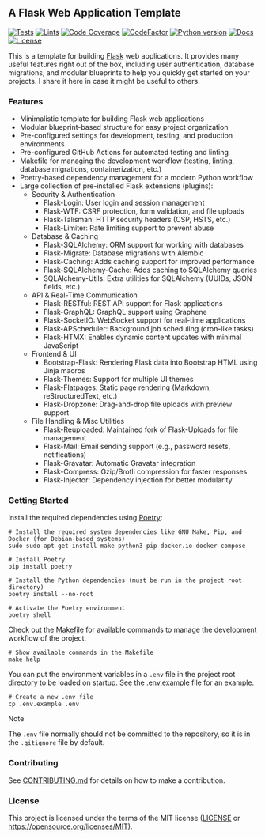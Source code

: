 ## A Flask Web Application Template

[![Tests](https://img.shields.io/github/actions/workflow/status/habedi/template-web-app-flask/tests.yml?label=tests&style=flat&labelColor=282c34&logo=github)](https://github.com/habedi/template-web-app-flask/actions/workflows/tests.yml)
[![Lints](https://img.shields.io/github/actions/workflow/status/habedi/template-web-app-flask/lints.yml?label=lints&style=flat&labelColor=282c34&logo=github)](https://github.com/habedi/template-web-app-flask/actions/workflows/lints.yml)
[![Code Coverage](https://img.shields.io/codecov/c/github/habedi/template-web-app-flask?style=flat&labelColor=282c34&color=ffca28&logo=codecov)](https://codecov.io/gh/habedi/template-web-app-flask)
[![CodeFactor](https://img.shields.io/codefactor/grade/github/habedi/template-web-app-flask?style=flat&labelColor=282c34&color=4caf50&logo=codefactor)](https://www.codefactor.io/repository/github/habedi/template-web-app-flask)
[![Python version](https://img.shields.io/badge/python-%3E=3.10-3776ab?style=flat&labelColor=282c34&logo=python)](https://github.com/habedi/template-web-app-flask)
[![Docs](https://img.shields.io/badge/docs-latest-007ec6?style=flat&labelColor=282c34&logo=readthedocs)](https://github.com/habedi/template-web-app-flask/blob/main/docs/README.md)
[![License](https://img.shields.io/badge/license-MIT-007ec6?style=flat&labelColor=282c34&logo=open-source-initiative)](https://github.com/habedi/template-web-app-flask/blob/main/LICENSE)

This is a template for building [Flask](https://flask.palletsprojects.com/en/stable/) web applications.
It provides many useful features right out of the box, including user authentication, database migrations,
and modular blueprints to help you quickly get started on your projects.
I share it here in case it might be useful to others.

### Features

- Minimalistic template for building Flask web applications
- Modular blueprint-based structure for easy project organization
- Pre-configured settings for development, testing, and production environments
- Pre-configured GitHub Actions for automated testing and linting
- Makefile for managing the development workflow (testing, linting, database migrations, containerization, etc.)
- Poetry-based dependency management for a modern Python workflow
- Large collection of pre-installed Flask extensions (plugins):
    - Security & Authentication
        - Flask-Login: User login and session management
        - Flask-WTF: CSRF protection, form validation, and file uploads
        - Flask-Talisman: HTTP security headers (CSP, HSTS, etc.)
        - Flask-Limiter: Rate limiting support to prevent abuse
    - Database & Caching
        - Flask-SQLAlchemy: ORM support for working with databases
        - Flask-Migrate: Database migrations with Alembic
        - Flask-Caching: Adds caching support for improved performance
        - Flask-SQLAlchemy-Cache: Adds caching to SQLAlchemy queries
        - SQLAlchemy-Utils: Extra utilities for SQLAlchemy (UUIDs, JSON fields, etc.)
    - API & Real-Time Communication
        - Flask-RESTful: REST API support for Flask applications
        - Flask-GraphQL: GraphQL support using Graphene
        - Flask-SocketIO: WebSocket support for real-time applications
        - Flask-APScheduler: Background job scheduling (cron-like tasks)
        - Flask-HTMX: Enables dynamic content updates with minimal JavaScript
    - Frontend & UI
        - Bootstrap-Flask: Rendering Flask data into Bootstrap HTML using Jinja macros
        - Flask-Themes: Support for multiple UI themes
        - Flask-Flatpages: Static page rendering (Markdown, reStructuredText, etc.)
        - Flask-Dropzone: Drag-and-drop file uploads with preview support
    - File Handling & Misc Utilities
        - Flask-Reuploaded: Maintained fork of Flask-Uploads for file management
        - Flask-Mail: Email sending support (e.g., password resets, notifications)
        - Flask-Gravatar: Automatic Gravatar integration
        - Flask-Compress: Gzip/Brotli compression for faster responses
        - Flask-Injector: Dependency injection for better modularity

### Getting Started

Install the required dependencies using [Poetry](https://python-poetry.org/):

```shell
# Install the required system dependencies like GNU Make, Pip, and Docker (for Debian-based systems)
sudo sudo apt-get install make python3-pip docker.io docker-compose

# Install Poetry
pip install poetry

# Install the Python dependencies (must be run in the project root directory)
poetry install --no-root

# Activate the Poetry environment
poetry shell
```

Check out the [Makefile](Makefile) for available commands to manage the development workflow of the project.

```shell
# Show available commands in the Makefile
make help
```

You can put the environment variables in a `.env` file in the project root directory to be loaded on startup.
See the [.env.example](.env.example) file for an example.

```shell
# Create a new .env file
cp .env.example .env
```

> [!NOTE]
> The `.env` file normally should not be committed to the repository, so it is in the `.gitignore` file by default.

### Contributing

See [CONTRIBUTING.md](CONTRIBUTING.md) for details on how to make a contribution.

### License

This project is licensed under the terms of the MIT license ([LICENSE](LICENSE) or https://opensource.org/licenses/MIT).

